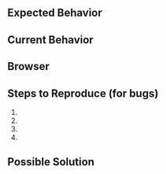 ## Expected Behavior
<!--- If you're describing a bug, tell us what should happen -->
<!--- If you're suggesting a change/improvement, tell us how it should work -->

## Current Behavior
<!--- If describing a bug, tell us what happens instead of the expected behavior -->
<!--- If suggesting a change/improvement, explain the difference from current behavior -->

## Browser
<!-- What browser are you using? Have you tried any other browsers? -->
<!-- Chrome, Firefox, Safari, Mobile -->

## Steps to Reproduce (for bugs)
<!--- Provide a link to a live example, or an unambiguous set of steps to -->
<!--- reproduce this bug. Include code to reproduce, if relevant -->
1.
2.
3.
4.

## Possible Solution
<!--- Not obligatory, but suggest a fix/reason for the bug, -->
<!--- or ideas how to implement the addition or change -->
<!--- List any files that you might think pertain to the issue, too -->
